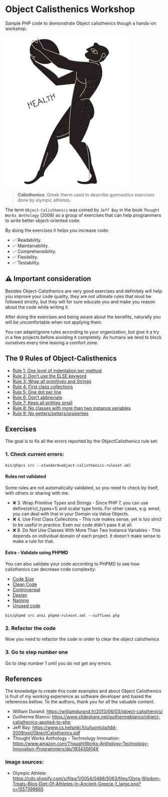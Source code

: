 # Object Calisthenics Workshop

Sample PHP code to demonstrate Object calisthenics though a hands-on workshop.

![Olympic Athlete](assets/images/olympic-athlete.png)

> __Calisthenics__: Greek therm used to describe gymnastics exercises done by olympic athletes.   

The term `Object-Calisthenics` was coined by `Jeff Bay` in the book `Thought Works Anthology` (2008)
as a group of exercises that can help programmers to write better object-oriented code.

By doing the exercises it helps you increase code:

- :white_check_mark: Readability.
- :white_check_mark: Maintainability.
- :white_check_mark: Comprehensibility.
- :white_check_mark: Flexibility.
- :white_check_mark: Testability.

## :warning: Important consideration

Besides Object-Calisthenics are very good exercises and definitely will help you improve your code quality, 
they are not ultimate rules that must be followed strictly, but they will for sure educate you and make you reason
about the code while writing it.

After doing the exercises and being aware about the benefits, naturally you will be uncomfortable when 
not applying them.

You can adapt/ignore rules according to your organization, but give it a try in a few projects before avoiding 
it completely. As humans we tend to block ourselves every time leaving a comfort zone.   

## The 9 Rules of Object-Calisthenics

- [Rule 1: One level of indentation per method](src/Rule1) 
- [Rule 2: Don’t use the ELSE keyword](src/Rule2)
- [Rule 3: Wrap all primitives and Strings](src/Rule3)
- [Rule 4: First class collections](src/Rule4)
- [Rule 5: One dot per line](src/Rule5)
- [Rule 6: Don’t abbreviate](src/Rule6)
- [Rule 7: Keep all entities small](src/Rule7)
- [Rule 8: No classes with more than two instance variables](src/Rule8)
- [Rule 9: No getters/setters/properties](src/Rule9)

## Exercises

The goal is to fix all the errors reported by the ObjectCalisthenics rule set:

### 1. Check current errors:

```shell script
bin/phpcs src --standard=object-calisthenics-ruleset.xml
```
#### Rules not validated

Some rules are not automatically validated, so you need to check by itself, with others or sharing with me.

- :x: 3. Wrap Primitive Types and Strings - Since PHP 7, you can use define(strict_types=1) and scalar type hints. 
  For other cases, e.g. email, you can deal with that in your Domain via Value Objects.
- :x: 4. Use First Class Collections - This rule makes sense, yet is too strict to be useful in practice. 
  Even our code didn't pass it at all.
- :x: 8. Do Not Use Classes With More Than Two Instance Variables - This depends on individual domain of each project. 
  It doesn't make sense to make a rule for that.

#### Extra - Validate using PHPMD

You can also validate your code according to PHPMD to see how calisthenics can decrease code complexity:

- [Code Size](https://phpmd.org/rules/codesize.html)
- [Clean Code](https://phpmd.org/rules/cleancode.html)
- [Controversial](https://phpmd.org/rules/controversial.html)
- [Design](https://phpmd.org/rules/design.html)
- [Naming](https://phpmd.org/rules/naming.html)
- [Unused code](https://phpmd.org/rules/unused.html)

```shell script
bin/phpmd src ansi phpmd-ruleset.xml --suffixes php
```

### 2. Refactor the code

Now you need to refactor the code in order to clear the object calisthenics

### 3. Go to step number one

Go to step number 1 until you do not get any errors.
  
## References

The knowledge to create this code examples and about Object Calisthenics 
is fruit of my working experience as software developer and based the 
references bellow. To the authors, thank you for all the valuable content. 

- William Durand: https://williamdurand.fr/2013/06/03/object-calisthenics/
- Guilherme Blanco: https://www.slideshare.net/guilhermeblanco/object-calisthenics-applied-to-php  
- Jeff Bay: https://www.cs.helsinki.fi/u/luontola/tdd-2009/ext/ObjectCalisthenics.pdf
- Thought Works Anthology - Technology Innovation: https://www.amazon.com/ThoughtWorks-Anthology-Technology-Innovation-Programmers/dp/193435614X

### Image sources:

- Olympic Athlete: https://cdn.shopify.com/s/files/1/0054/0488/5063/files/Olyra-Wisdom-Treats-Blog-Diet-Of-Athletes-In-Ancient-Greece-1_large.png?v=1557398665
